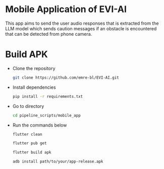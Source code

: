 # Mobile Application of EVI-AI

This app aims to send the user audio responses that is extracted from the LLM model which sends caution messages if an obstacle is encountered that can be detected from phone camera.

# Build APK

- Clone the repository
  ```bash
  git clone https://github.com/emre-bl/EVI-AI.git
  ```

- Install dependencies  
  ```bash
  pip install -r requirements.txt
  ```  

- Go to directory  
  ```bash
  cd pipeline_scripts/mobile_app
  ```  

- Run the commands below
  ```bash
  flutter clean
  ```  
  ```bash
  flutter pub get
  ```  
  ```bash
  flutter build apk
  ```  
  ```bash
  adb install path/to/your/app-release.apk
  ```  
